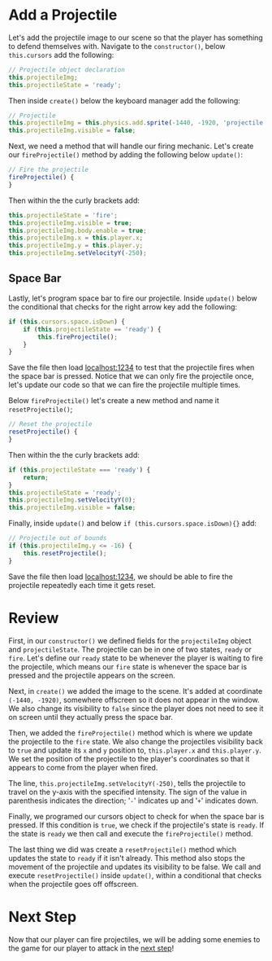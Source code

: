 # Add a Projectile

Let's add the projectile image to our scene so that the player has something to defend themselves with. Navigate to the `constructor()`, below `this.cursors` add the following:

```js
// Projectile object declaration
this.projectileImg;
this.projectileState = 'ready';
```

Then inside `create()` below the keyboard manager add the following:

```js
// Projectile
this.projectileImg = this.physics.add.sprite(-1440, -1920, 'projectile');
this.projectileImg.visible = false;
```

Next, we need a method that will handle our firing mechanic. Let's create our `fireProjectile()` method by adding the following below `update()`:

```js
// Fire the projectile
fireProjectile() {
}
```

Then within the the curly brackets add:

```js
this.projectileState = 'fire';
this.projectileImg.visible = true;
this.projectileImg.body.enable = true;
this.projectileImg.x = this.player.x;
this.projectileImg.y = this.player.y;
this.projectileImg.setVelocityY(-250);
```

## Space Bar


Lastly, let's program space bar to fire our projectile. Inside `update()` below the conditional that checks for the right arrow key add the following:

```js
if (this.cursors.space.isDown) {
    if (this.projectileState == 'ready') {
        this.fireProjectile();
    }
}
```

Save the file then load [localhost:1234](http://localhost:1234) to test that the projectile fires when the space bar is pressed. Notice that we can only fire the projectile once, let's update our code so that we can fire the projectile multiple times.

Below `fireProjectile()` let's create a new method and name it `resetProjectile()`;

```js
// Reset the projectile
resetProjectile() {
}
```

Then within the the curly brackets add:

```js
if (this.projectileState === 'ready') {
    return;
}
this.projectileState = 'ready';
this.projectileImg.setVelocityY(0);
this.projectileImg.visible = false;
```

Finally, inside `update()` and below `if (this.cursors.space.isDown){}` add:

```js
// Projectile out of bounds
if (this.projectileImg.y <= -16) {
    this.resetProjectile();
}
```

Save the file then load [localhost:1234](http://localhost:1234), we should be able to fire the projectile repeatedly each time it gets reset.

# Review

First, in our `constructor()` we defined fields for the `projectileImg` object and `projectileState`. The projectile can be in one of two states, `ready` or `fire`. Let's define our `ready` state to be whenever the player is waiting to fire the projectile, which means our `fire` state is whenever the space bar is pressed and the projectile appears on the screen.

Next, in `create()` we added the image to the scene. It's added at coordinate `(-1440, -1920)`, somewhere offscreen so it does not appear  in the window. We also change its visibility to `false` since the player does not need to see it on screen until they actually press the space bar.

Then, we added the `fireProjectile()` method which is where we update the projectile to the `fire` state. We also change the projectiles visibility back to `true` and update its `x` and `y` position to, `this.player.x` and `this.player.y`. We set the position of the projectile to the player's coordinates so that it appears to come from the player when fired. 

The line, `this.projectileImg.setVelocityY(-250)`, tells the projectile to travel on the y-axis with the specified intensity. The sign of the value in parenthesis indicates the direction; '`-`' indicates up and '`+`' indicates down.

Finally, we programed our cursors object to check for when the space bar is pressed. If this condition is `true`,  we check if the projectile's state is `ready`. If the state is `ready` we then call and execute the `fireProjectile()` method.

The last thing we did was create a `resetProjectile()` method which updates the state to `ready` if it isn't already. This method also stops the movement of the projectile and updates its visibility to be false. We call and execute `resetProjectile()` inside `update()`, within a conditional that checks when the projectile goes off offscreen.

# Next Step

Now that our player can fire projectiles, we will be adding some enemies to the game for our player to attack in the [next step](step10.md)!